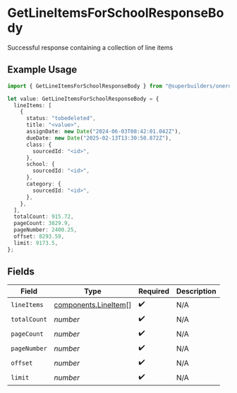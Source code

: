 # GetLineItemsForSchoolResponseBody

Successful response containing a collection of line items

## Example Usage

```typescript
import { GetLineItemsForSchoolResponseBody } from "@superbuilders/oneroster/models/operations";

let value: GetLineItemsForSchoolResponseBody = {
  lineItems: [
    {
      status: "tobedeleted",
      title: "<value>",
      assignDate: new Date("2024-06-03T08:42:01.042Z"),
      dueDate: new Date("2025-02-13T13:30:50.872Z"),
      class: {
        sourcedId: "<id>",
      },
      school: {
        sourcedId: "<id>",
      },
      category: {
        sourcedId: "<id>",
      },
    },
  ],
  totalCount: 915.72,
  pageCount: 3829.9,
  pageNumber: 2400.25,
  offset: 8293.59,
  limit: 9173.5,
};
```

## Fields

| Field                                                        | Type                                                         | Required                                                     | Description                                                  |
| ------------------------------------------------------------ | ------------------------------------------------------------ | ------------------------------------------------------------ | ------------------------------------------------------------ |
| `lineItems`                                                  | [components.LineItem](../../models/components/lineitem.md)[] | :heavy_check_mark:                                           | N/A                                                          |
| `totalCount`                                                 | *number*                                                     | :heavy_check_mark:                                           | N/A                                                          |
| `pageCount`                                                  | *number*                                                     | :heavy_check_mark:                                           | N/A                                                          |
| `pageNumber`                                                 | *number*                                                     | :heavy_check_mark:                                           | N/A                                                          |
| `offset`                                                     | *number*                                                     | :heavy_check_mark:                                           | N/A                                                          |
| `limit`                                                      | *number*                                                     | :heavy_check_mark:                                           | N/A                                                          |